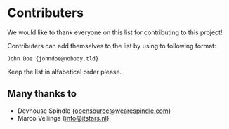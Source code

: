 # Contributers
We would like to thank everyone on this list for contributing to this project!

Contributers can add themselves to the list by using to following format:

    John Doe {johndoe@nobody.tld}

Keep the list in alfabetical order please.

## Many thanks to

 * Devhouse Spindle {opensource@wearespindle.com}
 * Marco Vellinga {info@itstars.nl}
